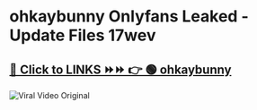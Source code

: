 
 # ohkaybunny Onlyfans Leaked - Update Files 17wev

## <h2><a href="https://clipsfans.com/ohkaybunny&ref=git">🔗 Click to LINKS ⏩⏩ 👉 🟢 ohkaybunny </a></h2>

<a href="https://clipsfans.com/ohkaybunny&ref=git" rel="nofollow" data-target="animated-image.originalLink"><img src="https://i.ibb.co.com/xMMVF88/686577567.gif" alt="Viral Video Original" style="max-width: 100%; display: inline-block;" data-target="animated-image.originalImage"></a>

